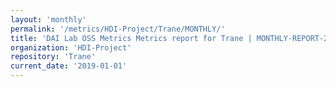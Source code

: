 ```yaml
---
layout: 'monthly'
permalink: '/metrics/HDI-Project/Trane/MONTHLY/'
title: 'DAI Lab OSS Metrics Metrics report for Trane | MONTHLY-REPORT-2019-01-01'
organization: 'HDI-Project'
repository: 'Trane'
current_date: '2019-01-01'
---
```

